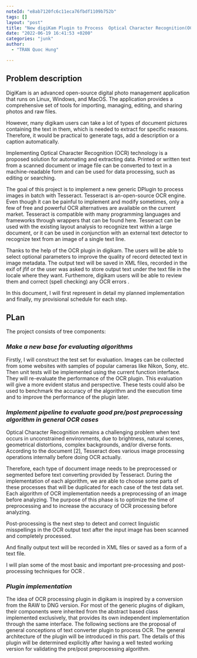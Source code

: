 ```yaml
---
noteId: "e8ab7120fc6c11eca76fbdf1109b752b"
tags: []
layout: "post"
title: "New digiKam Plugin to Process  Optical Character Recognition(OCR)"
date: "2022-06-19 16:41:53 +0200"
categories: "junk"
author:
  - "TRAN Quoc Hung"

---
```


## **Problem description** 

DigiKam is an advanced open-source digital photo management application that runs on Linux, Windows, and MacOS. The application provides a comprehensive set of tools for importing, managing, editing, and sharing photos and raw files.

However, many digikam users can take a lot of types of document pictures containing the text in them, which is needed to extract for specific reasons. Therefore, it would be practical to generate tags, add a description or a caption automatically.  

Implementing Optical Character Recognition (OCR) technology is a proposed solution for automating and extracting data. Printed or written text from a scanned document or image file can be converted to text in a machine-readable form and can be used for data processing, such as editing or searching. 

The goal of this project is to implement a new generic DPlugin to process images in batch with Tesseract. Tesseract is an-open-source OCR engine. Even though it can be painful to implement and modify sometimes, only a few of free and powerful OCR alternatives are available on the current market. Tesseract is compatible with many programming languages and frameworks through wrappers that can be found here. Tesseract can be used with the existing layout analysis to recognize text within a large document, or it can be used in conjunction with an external text detector to recognize text from an image of a single text line. 

Thanks to the help of the OCR plugin in digikam. The users will be able to select optional parameters to improve the quality of record detected text in image metadata. The output text will be saved in XML files, recorded in the exif of jfif or the user was asked to store output text under the text file in the locale where they want. Furthemore, digikam users will be able to review them and correct (spell checking) any OCR errors .  

In this document, I will first represent in detail my planned implementation and finally, my provisional schedule for each step.


## **PLan** 


The project consists of tree components:

### **_Make a new base for evaluating algorithms_**

Firstly, I will construct the test set for evaluation. Images can be collected from some websites with samples of popular cameras like Nikon, Sony, etc. Then unit tests will be implemented using the current function interface. They will re-evaluate the performance of the OCR plugin. This evaluation will give a more evident status and perspective. These tests could also be used to benchmark the accuracy of the algorithm and the execution time and to improve the performance of the plugin later. 


### **_Implement pipeline to evaluate good pre/post preprocessing algorithm in general OCR cases_**

Optical Character Recognition remains a challenging problem when text occurs in unconstrained environments, due to brightness, natural scenes, geometrical distortions, complex backgrounds, and/or diverse fonts. According to the document [2], Tesseract does various image processing operations internally before doing OCR actually.
 
Therefore, each type of document image needs to be preprocessed or segmented before text converting provided by Tesseract. During the implementation of each algorithm, we are able to choose some parts of these processes that will be duplicated for each case of the test data set. Each algorithm of OCR implementation needs a preprocessing of an image before analyzing. The purpose of this phase is to optimize the time of preprocessing and to increase the accuracy of OCR processing before analyzing. 


Post-processing is the next step to detect and correct linguistic misspellings in the OCR output text after the input image has been scanned and completely processed.  

And finally output text will be recorded in XML files or saved as a form of a text file.

I will plan some of the most basic and important pre-processing and post-processing techniques for OCR .

### **_Plugin implementation_** 

The idea of OCR processing plugin in digikam is inspired by a conversion from the RAW to DNG version. For most of the generic  plugins of digikam, their components were inherited from the abstract based class implemented exclusively, that provides its own independent implementation through the same interface.  The following sections are the proposal of general conceptions of text converter plugin to process OCR. The general architecture of the plugin will be introduced in this part. The details of this plugin will be determined explicitly after having a well tested working version for validating the pre/post preprocessing algorithm. 
